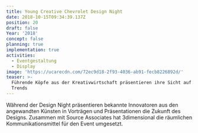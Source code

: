 ```yaml
---
title: Young Creative Chevrolet Design Night
date: 2018-10-15T09:34:39.137Z
position: 20
draft: false
Year: '2018'
concept: false
planning: true
implementation: true
activities:
  - Eventgestaltung
  - Display
image: 'https://ucarecdn.com/72ec9d18-2f93-4036-ab91-fecb8226892d/'
teaser: >-
  Führende Köpfe aus der Kreativwirtschaft präsentieren ihre Sicht auf kommende
  Trends
---
```

Während der Design Night präsentieren bekannte Innovatoren aus den angewandten Künsten in Vorträgen und Präsentationen die Zukunft des Designs. Zusammen mit Source Associates hat 3dimensional die räumlichen Kommunikationsmittel für den Event umgesetzt.
